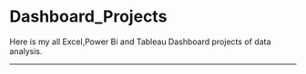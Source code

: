 # Dashboard_Projects

Here is my all Excel,Power Bi and Tableau Dashboard projects of data analysis.

_________
